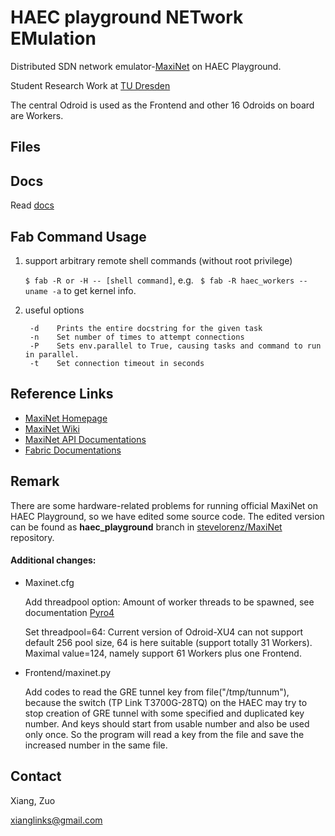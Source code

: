 # HAEC playground NETwork EMulation

Distributed SDN network emulator-[MaxiNet](http://maxinet.github.io/) on HAEC Playground.

Student Research Work at [TU Dresden](https://tu-dresden.de/)

The central Odroid is used as the Frontend and other 16 Odroids on board are Workers.

## Files

## Docs

Read [docs](docs/simple_setup.md)

## Fab Command Usage

1. support arbitrary remote shell commands (without root privilege)

    ` $ fab -R or -H -- [shell command] `, e.g. ` $ fab -R haec_workers -- uname -a` to get kernel info.

2. useful options

        -d    Prints the entire docstring for the given task
        -n    Set number of times to attempt connections
        -P    Sets env.parallel to True, causing tasks and command to run in parallel.
        -t    Set connection timeout in seconds

## Reference Links

- [MaxiNet Homepage](http://maxinet.github.io/#quickstart)
- [MaxiNet Wiki](https://github.com/MaxiNet/MaxiNet/wiki)
- [MaxiNet API Documentations](https://rawgit.com/MaxiNet/MaxiNet/v1.0/doc/maxinet.html)
- [Fabric Documentations](http://docs.fabfile.org/en/1.12/index.html)


## Remark
There are some hardware-related problems for running official MaxiNet on HAEC Playground,
so we have edited some source code. The edited version can be found as **haec_playground** branch in
[stevelorenz/MaxiNet](https://github.com/stevelorenz/MaxiNet) repository.

#### Additional changes:

- Maxinet.cfg

  Add threadpool option: Amount of worker threads to be spawned, see documentation [Pyro4](https://pythonhosted.org/Pyro4/config.html)

  Set threadpool=64: Current version of Odroid-XU4 can not support default 256 pool size,
  64 is here suitable (support totally 31 Workers). Maximal value=124, namely support  61 Workers plus one Frontend.

- Frontend/maxinet.py

  Add codes to read the GRE tunnel key from file("/tmp/tunnum"), because the switch (TP Link T3700G-28TQ) on the HAEC
  may try to stop creation of GRE tunnel with some specified and duplicated key number. And keys should start from usable number and
  also be used only once. So the program will read a key from the file and save the increased number in the same file.


## Contact
Xiang, Zuo

xianglinks@gmail.com
